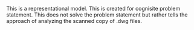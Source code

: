 This is a representational model. This is created for cognisite problem statement. This does not solve the problem statement but rather tells the approach of analyzing the scanned copy of .dwg files.
